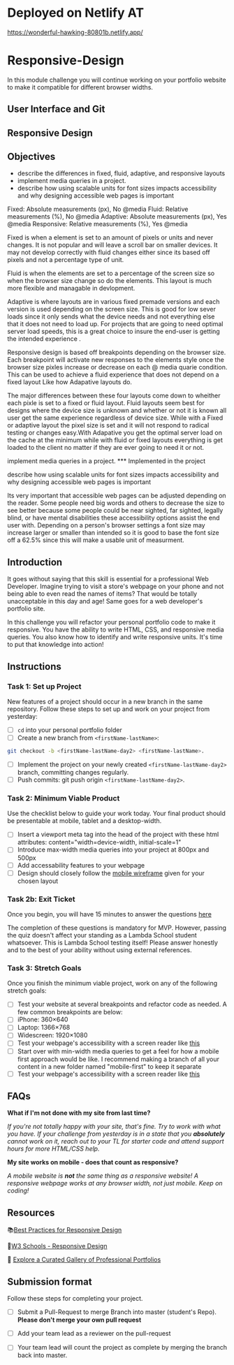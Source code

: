 # Deployed on Netlify AT
https://wonderful-hawking-80801b.netlify.app/

# Responsive-Design

In this module challenge you will continue working on your portfolio website to make it compatible for different browser widths.

## User Interface and Git

## Responsive Design

## Objectives

- describe the differences in fixed, fluid, adaptive, and responsive layouts
- implement media queries in a project.
- describe how using scalable units for font sizes impacts accessibility and why designing accessible web pages is important

Fixed: Absolute measurements (px), No @media
Fluid: Relative measurements (%), No @media
Adaptive: Absolute measurements (px), Yes @media
Responsive: Relative measurements (%), Yes @media


Fixed is when a element is set to an amount of pixels or units and never changes. It is not popular and will leave a scroll bar on smaller devices. It may not develop correctly with fluid changes either since its based off pixels and not a percentage type of unit.

Fluid is when the elements are set to a percentage of the screen size so when the browser size change so do the elements. This layout is much more flexible and managable in devlopment.

Adaptive is where layouts are in various fixed premade versions and each version is used depending on the screen size. This is good for low sever loads since it only sends what the device needs and not everything else that it does not need to load up. For projects that are going to need optimal server load speeds, this is a great choice to insure the end-user is getting the intended experience .

Responsive design is based off breakpoints depending on the browser size. Each breakpoint will activate new responses to the elements style once the browser size pixles increase or decrease on each @ media quarie condition. This can be used to achieve a fluid experience that does not depend on a fixed layout Like how Adapative layouts do.

The major differences between these four layouts come down to wheither each pixle is set to a fixed or fluid layout. Fluid layouts seem best for designs where the device size is unknown and whether or not it is known all user get the same experience regardless of device size. While with a Fixed or adaptive layout the pixel size is set and it will not respond to radical testing or changes easy.With Adapative you get the optimal server load on the cache at the minimum while with fluid or fixed layouts everything is get loaded to the client no matter if they are ever going to need it or not.

implement media queries in a project.
 *** Implemented in the project


describe how using scalable units for font sizes impacts accessibility and why designing accessible web pages is important

Its very important that accessible web pages can be adjusted depending on the reader. Some people need big words and others to decrease the size to see better because some people could be near sighted, far sighted, legally blind, or have mental disabilities these accessibility options assist the end user with. Depending on a person's browser settings a font size may increase larger or smaller than intended so it is good to base the font size off a 62.5% since this will make a usable unit of measurment.



## Introduction

It goes without saying that this skill is essential for a professional Web Developer. Imagine trying to visit a store's webpage on your phone and not being able to even read the names of items? That would be totally unacceptable in this day and age! Same goes for a web developer's portfolio site.

In this challenge you will refactor your personal portfolio code to make it responsive. You have the ability to write HTML, CSS, and responsive media queries. You also know how to identify and write responsive units. It's time to put that knowledge into action!

## Instructions

### Task 1: Set up Project

New features of a project should occur in a new branch in the same repository. Follow these steps to set up and work on your project from yesterday:

- [ ] `cd` into your personal portfolio folder
- [ ] Create a new branch from `<firstName-lastName>`:

```bash
git checkout -b <firstName-lastName-day2> <firstName-lastName>.
```

- [ ] Implement the project on your newly created `<firstName-lastName-day2>` branch, committing changes regularly.
- [ ] Push commits: git push origin `<firstName-lastName-day2>`.

### Task 2: Minimum Viable Product

Use the checklist below to guide your work today. Your final product should be presentable at mobile, tablet and a desktop-width.

- [ ] Insert a viewport meta tag into the head of the project with these html attributes: content="width=device-width, initial-scale=1"
- [ ] Introduce max-width media queries into your project at 800px and 500px
- [ ] Add accessability features to your webpage
- [ ] Design should closely follow the [mobile wireframe](Wireframes/) given for your chosen layout

### Task 2b: Exit Ticket

Once you begin, you will have 15 minutes to answer the questions [here](https://app.codesignal.com/public-test/hALhPTQrbZCJtPYhn/F78eZwAGpSS3cR)

The completion of these questions is mandatory for MVP. However, passing the quiz doesn't affect your standing as a Lambda School student whatsoever. This is Lambda School testing itself! Please answer honestly and to the best of your ability without using external references.

### Task 3: Stretch Goals

Once you finish the minimum viable project, work on any of the following stretch goals:

- [ ]  Test your website at several breakpoints and refactor code as needed. A few common breakpoints are below:
  - [ ]  iPhone: 360×640
  - [ ]  Laptop: 1366×768
  - [ ]  Widescreen: 1920×1080
- [ ] Test your webpage's accessibility with a screen reader like [this](https://support.google.com/accessibility/answer/7031755?hl=en)
- [ ] Start over with min-width media queries to get a feel for how a mobile first approach would be like. I recommend making a branch of all your content in a new folder named "mobile-first" to keep it separate
- [ ] Test your webpage's accessibility with a screen reader like [this](https://support.google.com/accessibility/answer/7031755?hl=en)

## FAQs

**What if I'm not done with my site from last time?**

*If you're not totally happy with your site, that's fine. Try to work with what you have. If your challenge from yesterday is in a state that you **absolutely** cannot work on it, reach out to your TL for starter code and attend support hours for more HTML/CSS help.*

**My site works on mobile - does that count as responsive?**

*A mobile website is **not** the same thing as a responsive website! A responsive webpage works at any browser width, not just mobile. Keep on coding!*

## Resources

📚[Best Practices for Responsive Design](https://www.browserstack.com/guide/responsive-design-breakpoints)

🤝[W3 Schools - Responsive Design](https://www.w3schools.com/html/html_responsive.asp)

👀 [Explore a Curated Gallery of Professional Portfolios](https://wpamelia.com/portfolio-websites/#webdev)

## Submission format

Follow these steps for completing your project.

- [ ] Submit a Pull-Request to merge <firstName-lastName> Branch into master (student's  Repo). **Please don't merge your own pull request**
- [ ] Add your team lead as a reviewer on the pull-request
- [ ] Your team lead will count the project as complete by merging the branch back into master.

